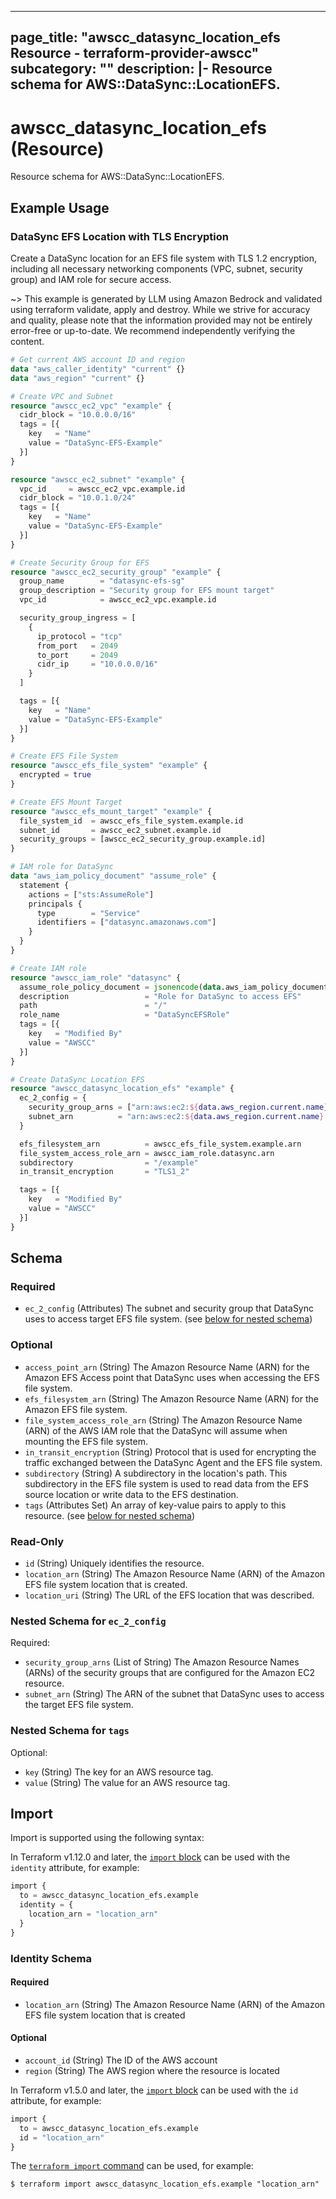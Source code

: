 
---
page_title: "awscc_datasync_location_efs Resource - terraform-provider-awscc"
subcategory: ""
description: |-
  Resource schema for AWS::DataSync::LocationEFS.
---

# awscc_datasync_location_efs (Resource)

Resource schema for AWS::DataSync::LocationEFS.

## Example Usage

### DataSync EFS Location with TLS Encryption

Create a DataSync location for an EFS file system with TLS 1.2 encryption, including all necessary networking components (VPC, subnet, security group) and IAM role for secure access.

~> This example is generated by LLM using Amazon Bedrock and validated using terraform validate, apply and destroy. While we strive for accuracy and quality, please note that the information provided may not be entirely error-free or up-to-date. We recommend independently verifying the content.

```terraform
# Get current AWS account ID and region
data "aws_caller_identity" "current" {}
data "aws_region" "current" {}

# Create VPC and Subnet
resource "awscc_ec2_vpc" "example" {
  cidr_block = "10.0.0.0/16"
  tags = [{
    key   = "Name"
    value = "DataSync-EFS-Example"
  }]
}

resource "awscc_ec2_subnet" "example" {
  vpc_id     = awscc_ec2_vpc.example.id
  cidr_block = "10.0.1.0/24"
  tags = [{
    key   = "Name"
    value = "DataSync-EFS-Example"
  }]
}

# Create Security Group for EFS
resource "awscc_ec2_security_group" "example" {
  group_name        = "datasync-efs-sg"
  group_description = "Security group for EFS mount target"
  vpc_id            = awscc_ec2_vpc.example.id

  security_group_ingress = [
    {
      ip_protocol = "tcp"
      from_port   = 2049
      to_port     = 2049
      cidr_ip     = "10.0.0.0/16"
    }
  ]

  tags = [{
    key   = "Name"
    value = "DataSync-EFS-Example"
  }]
}

# Create EFS File System
resource "awscc_efs_file_system" "example" {
  encrypted = true
}

# Create EFS Mount Target
resource "awscc_efs_mount_target" "example" {
  file_system_id  = awscc_efs_file_system.example.id
  subnet_id       = awscc_ec2_subnet.example.id
  security_groups = [awscc_ec2_security_group.example.id]
}

# IAM role for DataSync
data "aws_iam_policy_document" "assume_role" {
  statement {
    actions = ["sts:AssumeRole"]
    principals {
      type        = "Service"
      identifiers = ["datasync.amazonaws.com"]
    }
  }
}

# Create IAM role
resource "awscc_iam_role" "datasync" {
  assume_role_policy_document = jsonencode(data.aws_iam_policy_document.assume_role.json)
  description                 = "Role for DataSync to access EFS"
  path                        = "/"
  role_name                   = "DataSyncEFSRole"
  tags = [{
    key   = "Modified By"
    value = "AWSCC"
  }]
}

# Create DataSync Location EFS
resource "awscc_datasync_location_efs" "example" {
  ec_2_config = {
    security_group_arns = ["arn:aws:ec2:${data.aws_region.current.name}:${data.aws_caller_identity.current.account_id}:security-group/${awscc_ec2_security_group.example.id}"]
    subnet_arn          = "arn:aws:ec2:${data.aws_region.current.name}:${data.aws_caller_identity.current.account_id}:subnet/${awscc_ec2_subnet.example.id}"
  }

  efs_filesystem_arn          = awscc_efs_file_system.example.arn
  file_system_access_role_arn = awscc_iam_role.datasync.arn
  subdirectory                = "/example"
  in_transit_encryption       = "TLS1_2"

  tags = [{
    key   = "Modified By"
    value = "AWSCC"
  }]
}
```

<!-- schema generated by tfplugindocs -->
## Schema

### Required

- `ec_2_config` (Attributes) The subnet and security group that DataSync uses to access target EFS file system. (see [below for nested schema](#nestedatt--ec_2_config))

### Optional

- `access_point_arn` (String) The Amazon Resource Name (ARN) for the Amazon EFS Access point that DataSync uses when accessing the EFS file system.
- `efs_filesystem_arn` (String) The Amazon Resource Name (ARN) for the Amazon EFS file system.
- `file_system_access_role_arn` (String) The Amazon Resource Name (ARN) of the AWS IAM role that the DataSync will assume when mounting the EFS file system.
- `in_transit_encryption` (String) Protocol that is used for encrypting the traffic exchanged between the DataSync Agent and the EFS file system.
- `subdirectory` (String) A subdirectory in the location's path. This subdirectory in the EFS file system is used to read data from the EFS source location or write data to the EFS destination.
- `tags` (Attributes Set) An array of key-value pairs to apply to this resource. (see [below for nested schema](#nestedatt--tags))

### Read-Only

- `id` (String) Uniquely identifies the resource.
- `location_arn` (String) The Amazon Resource Name (ARN) of the Amazon EFS file system location that is created.
- `location_uri` (String) The URL of the EFS location that was described.

<a id="nestedatt--ec_2_config"></a>
### Nested Schema for `ec_2_config`

Required:

- `security_group_arns` (List of String) The Amazon Resource Names (ARNs) of the security groups that are configured for the Amazon EC2 resource.
- `subnet_arn` (String) The ARN of the subnet that DataSync uses to access the target EFS file system.


<a id="nestedatt--tags"></a>
### Nested Schema for `tags`

Optional:

- `key` (String) The key for an AWS resource tag.
- `value` (String) The value for an AWS resource tag.

## Import

Import is supported using the following syntax:

In Terraform v1.12.0 and later, the [`import` block](https://developer.hashicorp.com/terraform/language/import) can be used with the `identity` attribute, for example:

```terraform
import {
  to = awscc_datasync_location_efs.example
  identity = {
    location_arn = "location_arn"
  }
}
```

<!-- schema generated by tfplugindocs -->
### Identity Schema

#### Required

- `location_arn` (String) The Amazon Resource Name (ARN) of the Amazon EFS file system location that is created

#### Optional

- `account_id` (String) The ID of the AWS account
- `region` (String) The AWS region where the resource is located

In Terraform v1.5.0 and later, the [`import` block](https://developer.hashicorp.com/terraform/language/import) can be used with the `id` attribute, for example:

```terraform
import {
  to = awscc_datasync_location_efs.example
  id = "location_arn"
}
```

The [`terraform import` command](https://developer.hashicorp.com/terraform/cli/commands/import) can be used, for example:

```shell
$ terraform import awscc_datasync_location_efs.example "location_arn"
```
